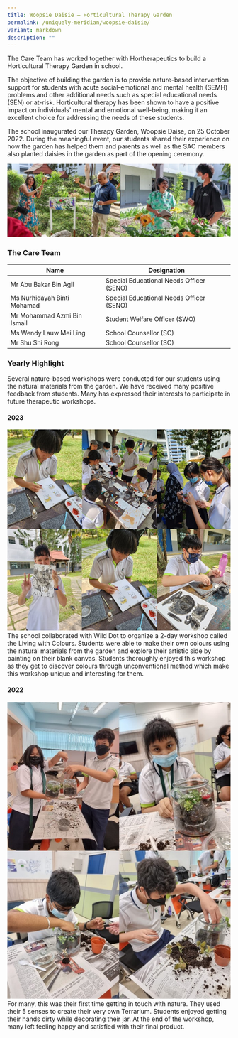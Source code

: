 ```yaml
---
title: Woopsie Daisie – Horticultural Therapy Garden
permalink: /uniquely-meridian/woopsie-daisie/
variant: markdown
description: ""
---
```

The Care Team has worked together with Hortherapeutics to build a Horticultural Therapy Garden in school. 

The objective of building the garden is to provide nature-based intervention support for students with acute social-emotional and mental health (SEMH) problems and other additional needs such as special educational needs (SEN) or at-risk. Horticultural therapy has been shown to have a positive impact on individuals' mental and emotional well-being, making it an excellent choice for addressing the needs of these students. 

The school inaugurated our Therapy Garden, Woopsie Daise, on 25 October 2022. During the meaningful event, our students shared their experience on how the garden has helped them and parents as well as the SAC members also planted daisies in the garden as part of the opening ceremony. 

![](/images/Uniquely%20Meridian/Woopsie%20Daise/Care_01.jpg)


### The Care Team<br>

|Name|Designation|
|---|---|
|Mr Abu Bakar Bin Agil|Special Educational Needs Officer (SENO)|
|Ms Nurhidayah Binti Mohamad|Special Educational Needs Officer (SENO)|
|Mr Mohammad Azmi Bin Ismail|Student Welfare Officer (SWO)|
|Ms Wendy Lauw Mei Ling|School Counsellor (SC)|
|Mr Shu Shi Rong|School Counsellor (SC)|


### Yearly Highlight
Several nature-based workshops were conducted for our students using the natural materials from the garden. We have received many positive feedback from students. Many has expressed their interests to participate in future therapeutic workshops. 

#### 2023
![](/images/Uniquely%20Meridian/Woopsie%20Daise/Care_2023_01.jpg)
The school collaborated with Wild Dot to organize a 2-day workshop called the Living with Colours. Students were able to make their own colours using the natural materials from the garden and explore their artistic side by painting on their blank canvas. Students thoroughly enjoyed this workshop as they get to discover colours through unconventional method which make this workshop unique and interesting for them. 

#### 2022
![](/images/Uniquely%20Meridian/Woopsie%20Daise/Care_2022_01.jpg)
For many, this was their first time getting in touch with nature. They used their 5 senses to create their very own Terrarium. Students enjoyed getting their hands dirty while decorating their jar. At the end of the workshop, many left feeling happy and satisfied with their final product.